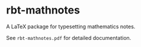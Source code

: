 # rbt-mathnotes

A LaTeX package for typesetting mathematics notes.

See `rbt-mathnotes.pdf` for detailed documentation.
